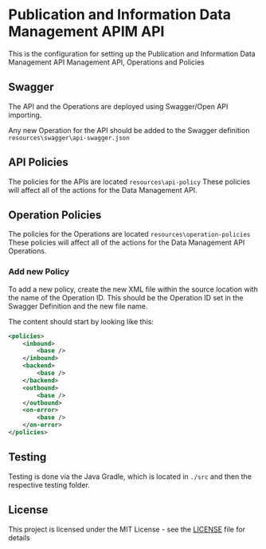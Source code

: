 #  Publication and Information Data Management APIM API

This is the configuration for setting up the Publication and Information Data Management API Management API, Operations and Policies


## Swagger

The API and the Operations are deployed using Swagger/Open API importing.

Any new Operation for the API should be added to the Swagger definition `resources\swagger\api-swagger.json`

## API Policies

The policies for the APIs are located `resources\api-policy`
These policies will affect all of the actions for the Data Management API.

## Operation Policies

The policies for the Operations are located `resources\operation-policies`
These policies will affect all of the actions for the Data Management API Operations.

### Add new Policy
To add a new policy, create the new XML file within the source location with the name of the Operation ID.
This should be the Operation ID set in the Swagger Definition and the new file name.

The content should start by looking like this:
```XML
<policies>
    <inbound>
        <base />
    </inbound>
    <backend>
        <base />
    </backend>
    <outbound>
        <base />
    </outbound>
    <on-error>
        <base />
    </on-error>
</policies>
```

## Testing

Testing is done via the Java Gradle, which is located in `./src` and then the respective testing folder.

## License

This project is licensed under the MIT License - see the [LICENSE](LICENSE) file for details

